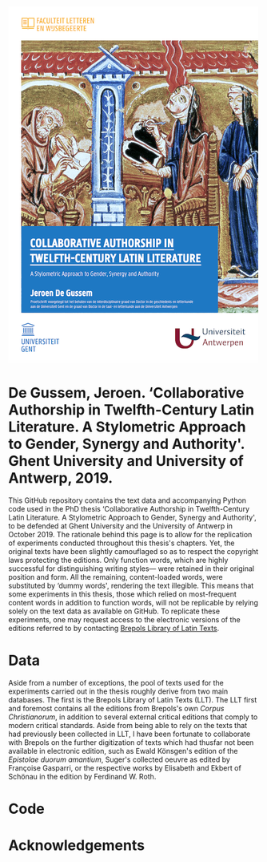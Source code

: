 
![front cover of thesis](https://github.com/jedgusse/collaborative-authorship/blob/master/front-page.png)

# De Gussem, Jeroen. ‘Collaborative Authorship in Twelfth-Century Latin Literature. A Stylometric Approach to Gender, Synergy and Authority'. Ghent University and University of Antwerp, 2019.

This GitHub repository contains the text data and accompanying Python code used in the PhD thesis ‘Collaborative Authorship in Twelfth-Century Latin Literature. A Stylometric Approach to Gender, Synergy and Authority', to be defended at Ghent University and the University of Antwerp in October 2019.
The rationale behind this page is to allow for the replication of experiments conducted throughout this thesis's chapters.
Yet, the original texts have been slightly camouflaged so as to respect the copyright laws protecting the editions. 
Only function words, which are highly successful for distinguishing writing styles— were retained in their original position and form.
All the remaining, content-loaded words, were substituted by ‘dummy words', rendering the text illegible. 
This means that some experiments in this thesis, those which relied on most-frequent content words in addition to function words, will not be replicable by relying solely on the text data as available on GitHub. 
To replicate these experiments, one may request access to the electronic versions of the editions referred to by contacting [Brepols Library of Latin Texts](http://clt.brepolis.net/llta/).

# Data

Aside from a number of exceptions, the pool of texts used for the experiments carried out in the thesis roughly derive from two main databases. 
The first is the Brepols Library of Latin Texts (LLT).
The LLT first and foremost contains all the editions from Brepols's own *Corpus Christianorum*, in addition to several external critical editions that comply to modern critical standards.
Aside from being able to rely on the texts that had previously been collected in LLT, I have been fortunate to collaborate with Brepols on the further digitization of texts which had thusfar not been available in electronic edition, such as Ewald Könsgen's edition of the *Epistolae duorum amantium*, Suger's collected oeuvre as edited by Françoise Gasparri, or the respective works by Elisabeth and Ekbert of Schönau in the edition by Ferdinand W. Roth.

# Code

# Acknowledgements
